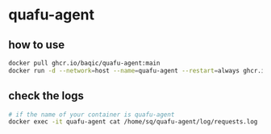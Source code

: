 # quafu-agent
## how to use
```bash
docker pull ghcr.io/baqic/quafu-agent:main
docker run -d --network=host --name=quafu-agent --restart=always ghcr.io/baqic/quafu-agent:main
```

## check the logs
```bash
# if the name of your container is quafu-agent
docker exec -it quafu-agent cat /home/sq/quafu-agent/log/requests.log
```